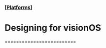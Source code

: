 ### [[Platforms](./translated-human-interface-guidelines-markdown/platforms.md)]  
  
# **Designing for visionOS**  

=========================
